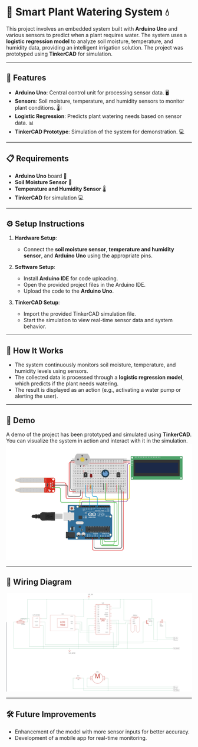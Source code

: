 # 🌱 Smart Plant Watering System 💧

This project involves an embedded system built with **Arduino Uno** and various sensors to predict when a plant requires water. The system uses a **logistic regression model** to analyze soil moisture, temperature, and humidity data, providing an intelligent irrigation solution. The project was prototyped using **TinkerCAD** for simulation. 

---

## 🚀 Features
- **Arduino Uno**: Central control unit for processing sensor data. 🖥️
- **Sensors**: Soil moisture, temperature, and humidity sensors to monitor plant conditions. 🌡️💧
- **Logistic Regression**: Predicts plant watering needs based on sensor data. 📊
- **TinkerCAD Prototype**: Simulation of the system for demonstration. 💻

---

## 📋 Requirements
- **Arduino Uno** board 🔌
- **Soil Moisture Sensor** 🌱
- **Temperature and Humidity Sensor** 🌡️
- **TinkerCAD** for simulation 💻

---

## ⚙️ Setup Instructions
1. **Hardware Setup**: 
   - Connect the **soil moisture sensor**, **temperature and humidity sensor**, and **Arduino Uno** using the appropriate pins.
   
2. **Software Setup**:
   - Install **Arduino IDE** for code uploading.
   - Open the provided project files in the Arduino IDE.
   - Upload the code to the **Arduino Uno**.

3. **TinkerCAD Setup**:
   - Import the provided TinkerCAD simulation file.
   - Start the simulation to view real-time sensor data and system behavior.

---

## 🤖 How It Works
- The system continuously monitors soil moisture, temperature, and humidity levels using sensors.
- The collected data is processed through a **logistic regression model**, which predicts if the plant needs watering.
- The result is displayed as an action (e.g., activating a water pump or alerting the user).

---

## 📌 Demo
A demo of the project has been prototyped and simulated using **TinkerCAD**. You can visualize the system in action and interact with it in the simulation.
![alt text](https://github.com/tejeswar04/Plant-Care/blob/main/demo.png)

---

## 📌 Wiring Diagram
![alt text](https://github.com/tejeswar04/Plant-Care/blob/main/wire.png)

---

## 🛠️ Future Improvements
- Enhancement of the model with more sensor inputs for better accuracy.
- Development of a mobile app for real-time monitoring.

